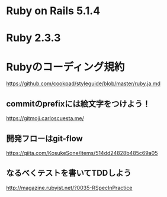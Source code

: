 # Ruby on Rails 5.1.4
# Ruby 2.3.3

# Rubyのコーディング規約
https://github.com/cookpad/styleguide/blob/master/ruby.ja.md

## commitのprefixには絵文字をつけよう！
https://gitmoji.carloscuesta.me/

## 開発フローはgit-flow
https://qiita.com/KosukeSone/items/514dd24828b485c69a05

## なるべくテストを書いてTDDしよう
http://magazine.rubyist.net/?0035-RSpecInPractice
